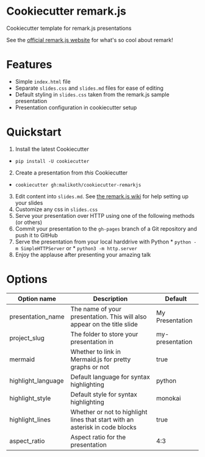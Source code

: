# Cookiecutter remark.js
Cookiecutter template for remark.js presentations

See the [official remark.js website](http://remarkjs.com) for what's so cool about remark!

# Features
* Simple `index.html` file
* Separate `slides.css` and `slides.md` files for ease of editing
* Default styling in `slides.css` taken from the remark.js sample presentation
* Presentation configuration in cookiecutter setup

# Quickstart
1. Install the latest Cookiecutter
  * `pip install -U cookiecutter`
2. Create a presentation from _this_ Cookiecutter
  * `cookiecutter gh:malikoth/cookiecutter-remarkjs`
3. Edit content into `slides.md`.  See [the remark.js wiki](https://github.com/gnab/remark/wiki/Markdown) for help setting up your slides
4. Customize any css in `slides.css`
5. Serve your presentation over HTTP using one of the following methods (or others)
  1. Commit your presentation to the `gh-pages` branch of a Git repository and push it to GitHub
  2. Serve the presentation from your local harddrive with Python
    * `python -m SimpleHTTPServer` or
    * `python3 -m http.server`
6. Enjoy the applause after presenting your amazing talk

# Options
Option name | Description | Default
----------- | ----------- | -------
presentation_name | The name of your presentation.  This will also appear on the title slide | My Presentation
project_slug | The folder to store your presentation in | my-presentation
mermaid | Whether to link in Mermaid.js for pretty graphs or not | true
highlight_language | Default language for syntax highlighting | python
highlight_style | Default style for syntax highlighting | monokai
highlight_lines | Whether or not to highlight lines that start with an asterisk in code blocks | true
aspect_ratio | Aspect ratio for the presentation | 4:3
